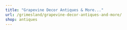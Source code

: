 ```yaml
---
title: "Grapevine Decor Antiques & More..."
url: /grimesland/grapevine-decor-antiques-and-more/
shop: antiques
---
```


